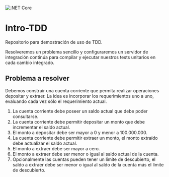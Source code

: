 ![.NET Core](https://github.com/camilogaraventa/Intro-TDD/workflows/.NET%20Core/badge.svg)
# Intro-TDD
Repositorio para demostración de uso de TDD.

Resolveremos un problema sencillo y configuraremos un servidor de integración continúa para compilar y ejecutar nuestros tests unitarios en cada cambio integrado.

## Problema a resolver
Debemos construir una cuenta corriente que permita realizar operaciones depositar y extraer.
La idea es incorporar los requerimientos uno a uno, evaluando cada vez sólo el requerimiento actual.
1. La cuenta corriente debe poseer un saldo actual que debe poder consultarse.
2. La cuenta corriente debe permitir depositar un monto que debe incrementar el saldo actual.
3. El monto a depositar debe ser mayor a 0 y menor a 100.000.000.
4. La cuenta corriente debe permitir extraer un monto, el monto extraído debe actualizar el saldo actual.
5. El monto a extraer debe ser mayor a cero.
6. El monto a extraer debe ser menor o igual al saldo actual de la cuenta.
7. Opcionalmente las cuentas pueden tener un límite de descubierto, el saldo a extraer debe ser menor o igual al saldo de la cuenta más el límite de descubierto.



